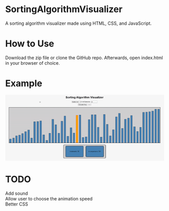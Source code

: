 # SortingAlgorithmVisualizer
A sorting algorithm visualizer made using HTML, CSS, and JavaScript.

# How to Use
Download the zip file or clone the GitHub repo. Afterwards, open index.html in your browser of choice.

# Example
![Demo](demo.gif)

# TODO
Add sound  
Allow user to choose the animation speed  
Better CSS
